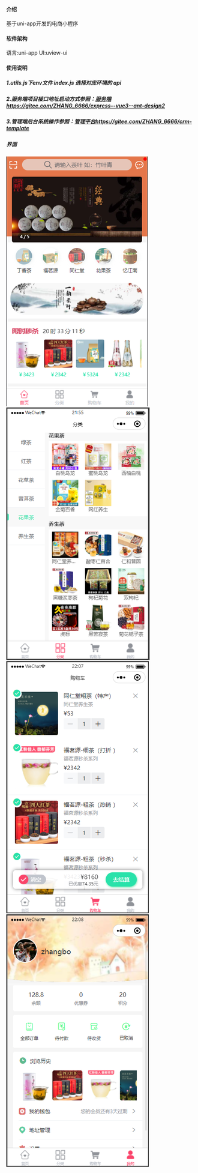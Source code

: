

#### 介绍
基于uni-app开发的电商小程序

#### 软件架构
语言:uni-app
UI:uview-ui


#### 使用说明

##### 1.utils.js下env文件 index.js 选择对应环境的 api
##### 2.服务端项目接口地址启动方式参照：[服务端https://gitee.com/ZHANG_6666/express--vue3--ant-design2](https://gitee.com/ZHANG_6666/express--vue3--ant-design2)

##### 3.管理端后台系统操作参照：[管理平台https://gitee.com/ZHANG_6666/crm-template](https://gitee.com/ZHANG_6666/crm-template)  


##### 界面
![输入图片说明](public/image/wx_1.png)
![输入图片说明](public/image/wx_2.png)
![输入图片说明](public/image/wx_3.png)
![输入图片说明](public/image/wx_4.png)


